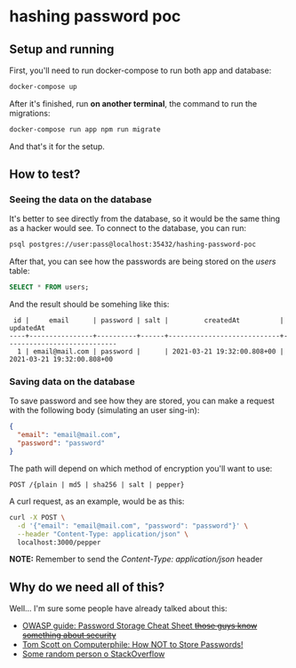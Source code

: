 # hashing password poc

## Setup and running
First, you'll need to run docker-compose to run both app and database:

```bash
docker-compose up
```

After it's finished, run **on another terminal**, the command to run the migrations:

```bash
docker-compose run app npm run migrate
```

And that's it for the setup.

## How to test?
### Seeing the data on the database
It's better to see directly from the database, so it would be the same thing as a hacker would see.
To connect to the database, you can run:

```bash
psql postgres://user:pass@localhost:35432/hashing-password-poc
```

After that, you can see how the passwords are being stored on the _users_ table:

```sql
SELECT * FROM users;
```

And the result should be somehing like this:
```
 id |     email      | password | salt |         createdAt          |         updatedAt
----+----------------+----------+------+----------------------------+----------------------------
  1 | email@mail.com | password |      | 2021-03-21 19:32:00.808+00 | 2021-03-21 19:32:00.808+00
```

### Saving data on the database
To save password and see how they are stored, you can make a request with the following body (simulating an user sing-in):

```json
{
  "email": "email@mail.com",
  "password": "password"
}
```

The path will depend on which method of encryption you'll want to use:

`POST /{plain | md5 | sha256 | salt | pepper}`

A curl request, as an example, would be as this:

```bash
curl -X POST \
  -d '{"email": "email@mail.com", "password": "password"}' \
  --header "Content-Type: application/json" \
  localhost:3000/pepper
```

**NOTE:** Remember to send the _Content-Type: application/json_ header

## Why do we need all of this?

Well... I'm sure some people have already talked about this:

- [OWASP guide: Password Storage Cheat Sheet ~~those guys know something about security~~](https://cheatsheetseries.owasp.org/cheatsheets/Password_Storage_Cheat_Sheet.html)
- [Tom Scott on Computerphile: How NOT to Store Passwords!](https://www.youtube.com/watch?v=8ZtInClXe1Q)
- [Some random person o StackOverflow](https://stackoverflow.com/a/1054033)
